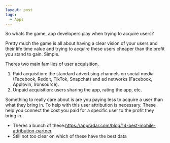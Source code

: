 ```yaml
---
layout: post
tags:
  - Apps
---
```

So whats the game, app developers play when trying to acquire users?

Pretty much the game is all about having a clear vision of your users and their life time value and trying to acquire these users cheaper than the profit you stand to gain. Simple.

Theres two main families of user acquisition.
1. Paid acquisition: the standard advertising channels on social media (Facebook, Reddit, TikTok, Snapchat) and ad networks (Facebook, Applovin, Ironsource).
2. Unpaid acquisition: users sharing the app, rating the app, etc.

Something to really care about is are you paying less to acquire a user than what they bring in. To help with this user attribution is necessary. These help you connect the cost you paid for a specific user to the profit they bring in.
- Theres a bunch of these:<https://appradar.com/blog/14-best-mobile-attribution-partner>
- Still not too clear on which of these have the best data